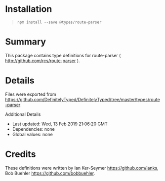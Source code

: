 # Installation
> `npm install --save @types/route-parser`

# Summary
This package contains type definitions for route-parser ( http://github.com/rcs/route-parser ).

# Details
Files were exported from https://github.com/DefinitelyTyped/DefinitelyTyped/tree/master/types/route-parser

Additional Details
 * Last updated: Wed, 13 Feb 2019 21:06:20 GMT
 * Dependencies: none
 * Global values: none

# Credits
These definitions were written by Ian Ker-Seymer <https://github.com/ianks>, Bob Buehler <https://github.com/bobbuehler>.

